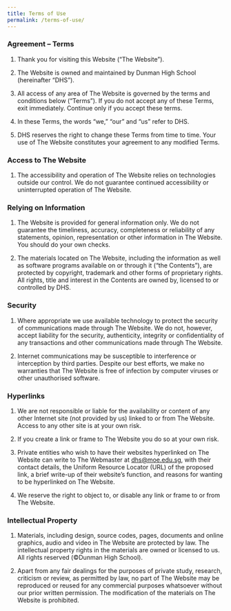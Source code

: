 ```yaml
---
title: Terms of Use
permalink: /terms-of-use/
---
```

### Agreement – Terms

1.  Thank you for visiting this Website (“The Website”). 

2.  The Website is owned and maintained by Dunman High School (hereinafter “DHS”).

3.  All access of any area of The Website is governed by the terms and conditions below (“Terms”). If you do not accept any of these Terms, exit immediately. Continue only if you accept these terms.

4.  In these Terms, the words “we,” “our” and “us” refer to DHS.

5.  DHS reserves the right to change these Terms from time to time. Your use of The Website constitutes your agreement to any modified Terms.

### Access to The Website

1.  The accessibility and operation of The Website relies on technologies outside our control. We do not guarantee continued accessibility or uninterrupted operation of The Website.

### Relying on Information

1.  The Website is provided for general information only. We do not guarantee the timeliness, accuracy, completeness or reliability of any statements, opinion, representation or other information in The Website. You should do your own checks.

2.  The materials located on The Website, including the information as well as software programs available on or through it (“the Contents”), are protected by copyright, trademark and other forms of proprietary rights. All rights, title and interest in the Contents are owned by, licensed to or controlled by DHS.

### Security

1.  Where appropriate we use available technology to protect the security of communications made through The Website. We do not, however, accept liability for the security, authenticity, integrity or confidentiality of any transactions and other communications made through The Website.

2.  Internet communications may be susceptible to interference or interception by third parties. Despite our best efforts, we make no warranties that The Website is free of infection by computer viruses or other unauthorised software.

### Hyperlinks

1.  We are not responsible or liable for the availability or content of any other Internet site (not provided by us) linked to or from The Website. Access to any other site is at your own risk.

2.  If you create a link or frame to The Website you do so at your own risk.

3.  Private entities who wish to have their websites hyperlinked on The Website can write to The Webmaster at [dhs@moe.edu.sg](dhs@moe.edu.sg), with their contact details, the Uniform Resource Locator (URL) of the proposed link, a brief write-up of their website’s function, and reasons for wanting to be hyperlinked on The Website.

5.  We reserve the right to object to, or disable any link or frame to or from The Website.

### Intellectual Property

1.  Materials, including design, source codes, pages, documents and online graphics, audio and video in The Website are protected by law. The intellectual property rights in the materials are owned or licensed to us. All rights reserved (©Dunman High School).

2.  Apart from any fair dealings for the purposes of private study, research, criticism or review, as permitted by law, no part of The Website may be reproduced or reused for any commercial purposes whatsoever without our prior written permission. The modification of the materials on The Website is prohibited.